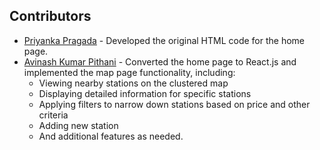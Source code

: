 ## Contributors

- [Priyanka Pragada](https://github.com/Priya-49) - Developed the original HTML code for the home page.
- [Avinash Kumar Pithani](https://github.com/AvinashKumarPithani) - Converted the home page to React.js and implemented the map page functionality, including:
  - Viewing nearby stations on the clustered map
  - Displaying detailed information for specific stations
  - Applying filters to narrow down stations based on price and other criteria
  - Adding new station
  - And additional features as needed.